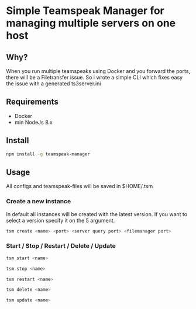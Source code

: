 # Simple Teamspeak Manager for managing multiple servers on one host

## Why?

When you run multiple teamspeaks using Docker and you forward the ports, there will be a Filetransfer issue. So i wrote a simple CLI which fixes easy the issue with a generated ts3server.ini

## Requirements

* Docker
* min NodeJs 8.x

## Install

```bash
npm install -g teamspeak-manager
```

## Usage

All configs and teamspeak-files will be saved in $HOME/.tsm

### Create a new instance

In default all instances will be created with the latest version. If you want to select a version specify it on the 5 argument.

```bash
tsm create <name> <port> <server query port> <filemanager port>
```

### Start / Stop / Restart / Delete / Update

```bash
tsm start <name>

tsm stop <name>

tsm restart <name>

tsm delete <name>

tsm update <name>
```
